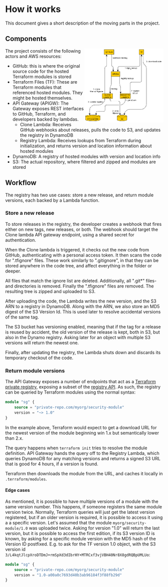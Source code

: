 # How it works

This document gives a short description of the moving parts in the project.

## Components

<img src="terraform_repo.png" alt="Component diagram" width="50%" align="right" />The project consists of the following actors and AWS resources:

* GitHub: this is where the original source code for the hosted Terraform modules is stored
* Terraform Files (TF): These are Terraform modules that referenced hosted modules. They might be hosted themselves.
* API Gateway (APIGW): The Gateway exposes REST interfaces to GitHub, Terraform, and developers backed by lambdas.
  * Clone Lambda: Receives GitHub webhooks about releases, pulls the code to S3, and updates the registry in DynamoDB
  * Registry Lambda: Receives lookups from Terraform during initialization, and returns version and location information about hosted modules
* DynamoDB: A registry of hosted modules with version and location info
* S3: The actual repository, where filtered and zipped and modules are stored

## Workflow

The registry has two use cases: store a new release, and return module versions, each backed by a Lambda function.

### Store a new release

To store releases in the registry, the developer creates a webhook that fires either on new tags, new releases, or both. The webhook should target the Clone lambda API gateway endpoint, using a shared secret for authentication.

When the Clone lambda is triggered, it checks out the new code from GitHub, authenticating with a personal access token. It then scans the code for ".tfignore" files. These work similarly to ".gitignore", in that they can be stored anywhere in the code tree, and affect everything in the folder or deeper.

All files that match the ignore list are deleted. Additionally, all ".git*" files- and directories is removed. Finally the ".tfignore" files are removed. The resulting tree is zipped and uploaded to S3. 

After uploading the code, the Lambda writes the new version, and the S3 ARN to a registry in DynamoDB. Along with the ARN, we also store an MD5 digest of the S3 Version Id. This is used later to resolve accidental versions of the same tag.

The S3 bucket has versioning enabled, meaning that if the tag for a release is reused by accident, the old version of the release is kept, both in S3, but also in the Dynamo registry. Asking later for an object with multiple S3 versions will return the newest one.

Finally, after updating the registry, the Lambda shuts down and discards its temporary checkout of the code.

### Return module versions

The API Gateway exposes a number of endpoints that act as a [Terraform private registry](https://www.terraform.io/docs/registry/private.html), exposing a subset of the [registry API](https://www.terraform.io/docs/registry/api.html). As such, the registry can be queried by Terraform modules using the normal syntax:

```terraform
module "sg" {
    source = "private-repo.com/myorg/security-module"
    version = "~> 1.0"
}
```

In the example above, Terraform would expect to get a download URL for the newest version of the module beginning win 1.x but semantically lower than 2.x.

The query happens when `terraform init` tries to resolve the module definition. API Gateway hands the query off to the Registry Lambda, which queries DynamoDB for any matching versions and returns a signed S3 URL that is good for 4 hours, if a version is found.

Terraform then downloads the module from the URL, and caches it locally in `.terraform/modules`.

#### Edge cases

As mentioned, it is possible to have multiple versions of a module with the same version number. This happens, if someone registers the same module version twice. Normally, Terraform queries will just get the latest version registered, but if an older version is required, it is possible to access it using a a specific version. Let's assumed that the module `myorg/security-module/1.0` was uploaded twice. Asking for version "1.0" will return the last version, but it is possible to access the first edition, if its S3 version ID is known, by asking for a specific module version with the MD5 hash of the Version ID postfixed. E.g. to ask for the TF version 1.0 object, with the S3 version id `3/L4kqtJlcpXroDTDmJ+rmSpXd3dIbrHY+MTRCxf3vjVBH40Nr8X8gdRQBpUMLUo`:

```terraform
module "sg" {
    source = "private-repo.com/myorg/security-module"
    version = "1.0-a00a0c7693d40b3ab96184f3f88fb29d"
}
```

